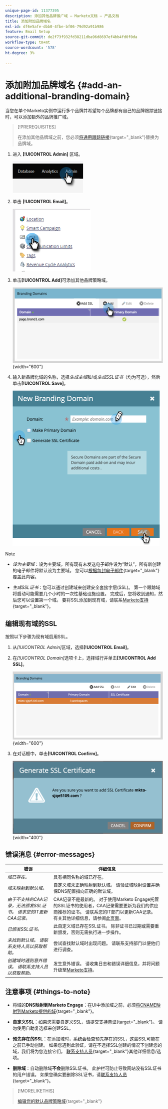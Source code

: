 ```yaml
---
unique-page-id: 11377395
description: 添加其他品牌推广域 — Marketo文档 — 产品文档
title: 添加附加品牌域名
exl-id: df6e5afe-dbb0-4fbe-bf06-79d92a91b986
feature: Email Setup
source-git-commit: de2f73f932fd38211dba96d8697ef4bb4fd0f0da
workflow-type: tm+mt
source-wordcount: '578'
ht-degree: 3%

---
```


# 添加附加品牌域名 {#add-an-additional-branding-domain}

当您在单个Marketo实例中运行多个品牌并希望每个品牌都有自己的品牌跟踪链接时，可以添加额外的品牌推广域。

>[!PREREQUISITES]
>
>在添加其他品牌域之前，您必须[将通用跟踪链接](/help/marketo/product-docs/administration/email-setup/add-multiple-branding-domains/edit-your-default-branding-domain.md){target="_blank"}替换为品牌域。

1. 进入 **[!UICONTROL Admin]** 区域。

   ![](assets/add-an-additional-branding-domain-1.png)

1. 单击 **[!UICONTROL Email]**。

   ![](assets/add-an-additional-branding-domain-2.png)

1. 单击&#x200B;**[!UICONTROL Add]**&#x200B;可添加其他品牌策略域。

   ![](assets/add-an-additional-branding-domain-3.png){width="600"}

1. 输入新品牌化域的名称，选择&#x200B;_生成主域_&#x200B;和/或&#x200B;_生成SSL证书_（均为可选），然后单击&#x200B;**[!UICONTROL Save]**。

   ![](assets/add-an-additional-branding-domain-4.png)

>[!NOTE]
>
>* _设为主要域_：设为主要域，所有现有未发送电子邮件设为“默认”，所有新创建的电子邮件将默认设为主要域。 您可以[根据每封电子邮件](/help/marketo/product-docs/administration/email-setup/add-multiple-branding-domains/overwrite-primary-domain-for-emails.md){target="_blank"}覆盖此内容。
>
>* _生成SSL证书_：您可以通过创建域来创建安全套接字层(SSL)。 第一个跟踪域将启动可能需要几个小时的一次性基础设施设置。 完成后，您将收到通知，然后您可以设置第一个域。 要将SSL添加到现有域，请联系[Marketo支持](https://nation.marketo.com/t5/support/ct-p/Support){target="_blank"}。

## 编辑现有域的SSL

按照以下步骤为现有域启用SSL。

1. 从&#x200B;_[!UICONTROL Admin]_&#x200B;区域，选择&#x200B;**[!UICONTROL Email]**。

1. 在&#x200B;_[!UICONTROL Domain]_&#x200B;选项卡上，选择域行并单击&#x200B;**[!UICONTROL Add SSL]**。

   ![管理员 — 电子邮件 — 域 — 添加SSL](./assets/admin-email-branding-domain-add-ssl.png){width="600"}

1. 在对话框中，单击&#x200B;**[!UICONTROL Confirm]**。

   ![添加SSL — 确认](./assets/generate-ssl-cert-confirm.png){width="400"}

## 错误消息 {#error-messages}

<table><thead>
  <tr>
    <th>错误</th>
    <th>详细信息</th>
  </tr></thead>
<tbody>
<tr>
    <td><i>域已存在。</i></td>
    <td>具有相同名称的域已存在。</td>
  </tr>
  <tr>
    <td><i>域未映射到默认域。</i></td>
    <td>自定义域未正确映射到默认域。 请验证域映射设置并确保DNS配置指向正确的默认域。</td>
  </tr>
  <tr>
    <td><i>由于不支持的CAA记录，无法颁发SSL证书。 请求您的IT更新CAA记录。</i></td>
    <td>CAA记录不是最新的。 对于使用Marketo Engage托管的SSL证书的使用者，CAA记录需要更新为我们的供应商推荐的证书。 请联系您的IT部门以更新CAA记录。 有关其他详细信息，请参阅<a href="https://nation.marketo.com/t5/product-blogs/changes-to-marketo-engage-secured-domains-platform/ba-p/329305#M2246">此页面</a>。</td>
  </tr>
  <tr>
    <td><i>已颁发SSL证书。</i></td>
    <td>此自定义域已存在SSL证书。 除非证书已过期或需要重新颁发，否则无需执行进一步操作。</td>
  </tr>
  <tr>
    <td><i>未找到默认域。 请联系支持人员以获取帮助。</i></td>
    <td>尝试查找默认域时出现问题。 请联系支持部门以便他们进行调查。</td>
  </tr>
  <tr>
    <td><i>创建域时遇到意外错误。 请联系支持人员以获取帮助。</i></td>
    <td>发生意外错误。 请收集日志和错误详细信息，并将问题升级至<a href="https://nation.marketo.com/t5/support/ct-p/Support" target="_blank">Marketo支持</a>。</td>
  </tr>
</tbody></table>

## 注意事项 {#things-to-note}

* 将域的&#x200B;**DNS映射到Marketo Engage**：在UI中添加域之前，必须[将CNAME映射到Marketo提供的域](https://experienceleague.adobe.com/en/docs/marketo/using/getting-started/initial-setup/setup-steps#customize-your-landing-page-urls-with-a-cname){target="_blank"}。

* **自定义SSL**：如果您需要自定义SSL，请提交[支持票证](https://nation.marketo.com/t5/support/ct-p/Support){target="_blank"}。 请勿使用自助复选框来创建SSL。

* **预先存在的SSL**：在添加域时，系统会检查预先存在的SSL，这些SSL可能在之前已手动创建。 如果您遇到此验证，请在不选择SSL创建的情况下创建您的域，我们将为您连接它们。 [联系支持人员](https://nation.marketo.com/t5/support/ct-p/Support){target="_blank"}其他详细信息/选项。

* **删除域**：自动删除域&#x200B;**不会**&#x200B;删除SSL证书。 此护栏可防止导致网站没有SSL证书的用户错误。 如果您确实要删除SSL证书，请[联系支持人员](https://nation.marketo.com/t5/support/ct-p/Support){target="_blank"}。

>[!MORELIKETHIS]
>
>[编辑您的默认品牌策略域](/help/marketo/product-docs/administration/email-setup/add-multiple-branding-domains/edit-your-default-branding-domain.md){target="_blank"}

